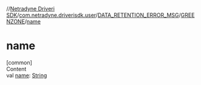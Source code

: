 //[Netradyne Driveri SDK](../../../index.md)/[com.netradyne.driverisdk.user](../../index.md)/[DATA_RETENTION_ERROR_MSG](../index.md)/[GREENZONE](index.md)/[name](name.md)



# name  
[common]  
Content  
val [name](name.md): [String](https://kotlinlang.org/api/latest/jvm/stdlib/kotlin/-string/index.html)  



